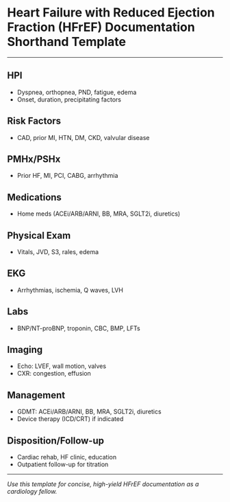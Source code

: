 # Heart Failure with Reduced Ejection Fraction (HFrEF) Documentation Shorthand Template

---

## HPI
- Dyspnea, orthopnea, PND, fatigue, edema
- Onset, duration, precipitating factors

## Risk Factors
- CAD, prior MI, HTN, DM, CKD, valvular disease

## PMHx/PSHx
- Prior HF, MI, PCI, CABG, arrhythmia

## Medications
- Home meds (ACEi/ARB/ARNI, BB, MRA, SGLT2i, diuretics)

## Physical Exam
- Vitals, JVD, S3, rales, edema

## EKG
- Arrhythmias, ischemia, Q waves, LVH

## Labs
- BNP/NT-proBNP, troponin, CBC, BMP, LFTs

## Imaging
- Echo: LVEF, wall motion, valves
- CXR: congestion, effusion

## Management
- GDMT: ACEi/ARB/ARNI, BB, MRA, SGLT2i, diuretics
- Device therapy (ICD/CRT) if indicated

## Disposition/Follow-up
- Cardiac rehab, HF clinic, education
- Outpatient follow-up for titration

---
*Use this template for concise, high-yield HFrEF documentation as a cardiology fellow.*
